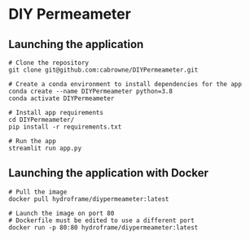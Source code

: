 # DIY Permeameter

## Launching the application
```
# Clone the repository
git clone git@github.com:cabrowne/DIYPermeameter.git

# Create a conda environment to install dependencies for the app
conda create --name DIYPermeameter python=3.8
conda activate DIYPermeameter

# Install app requirements
cd DIYPermeameter/
pip install -r requirements.txt

# Run the app
streamlit run app.py
```

## Launching the application with Docker
```
# Pull the image
docker pull hydroframe/diypermeameter:latest

# Launch the image on port 80
# Dockerfile must be edited to use a different port
docker run -p 80:80 hydroframe/diypermeameter:latest
```